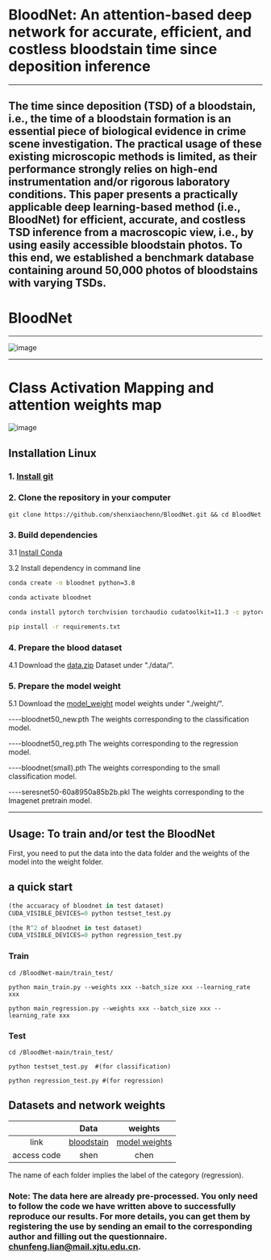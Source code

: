 #  BloodNet: An attention-based deep network for accurate, efficient, and costless bloodstain time since deposition inference
****
## The time since deposition (TSD) of a bloodstain, i.e., the time of a bloodstain formation is an essential piece of biological evidence in crime scene investigation. The practical usage of these existing microscopic methods is limited, as their performance strongly relies on high-end instrumentation and/or rigorous laboratory conditions. This paper presents a practically applicable deep learning-based method (i.e., BloodNet) for efficient, accurate, and costless TSD inference from a macroscopic view, i.e., by using easily accessible bloodstain photos. To this end, we established a benchmark database containing around 50,000 photos of bloodstains with varying TSDs.

# BloodNet
****
![image](https://github.com/shenxiaochenn/BloodNet/blob/main/fig1.jpg)
****
# Class Activation Mapping and attention weights map
![image](https://github.com/shenxiaochenn/BloodNet/blob/main/fig5.jpg)
## Installation Linux
### 1. [Install git](https://git-scm.com/book/en/v2/Getting-Started-Installing-Git)
### 2. Clone the repository in your computer
```
git clone https://github.com/shenxiaochenn/BloodNet.git && cd BloodNet
```
### 3. Build dependencies
3.1 [Install Conda](https://docs.conda.io/projects/conda/en/latest/user-guide/install/index.html)

3.2 Install dependency in command line
```Bash
conda create -n bloodnet python=3.8

conda activate bloodnet

conda install pytorch torchvision torchaudio cudatoolkit=11.3 -c pytorch

pip install -r requirements.txt 

```
### 4. Prepare the blood dataset

4.1 Download the [data.zip](https://figshare.com/articles/dataset/BloodNet_An_attention-based_deep_network_for_accurate_efficient_and_costless_bloodstain_time_since_deposition_inference/21291825) Dataset under "./data/".

### 5. Prepare the model weight

5.1 Download the [model_weight](https://figshare.com/articles/dataset/BloodNet_An_attention-based_deep_network_for_accurate_efficient_and_costless_bloodstain_time_since_deposition_inference/21291825) model weights under "./weight/".

----bloodnet50_new.pth The weights corresponding to the classification model.

----bloodnet50_reg.pth  The weights corresponding to the regression model.

----bloodnet(small).pth The weights corresponding to the small classification model.

----seresnet50-60a8950a85b2b.pkl The weights corresponding to the Imagenet pretrain model.


*******
## Usage: To train and/or test the BloodNet 
First, you need to put the data into the data folder and the weights of the model into the weight folder.
## a quick start

```python
(the accuaracy of bloodnet in test dataset)
CUDA_VISIBLE_DEVICES=0 python testset_test.py

(the R^2 of bloodnet in test dataset)
CUDA_VISIBLE_DEVICES=0 python regression_test.py

```
### Train
```
cd /BloodNet-main/train_test/

python main_train.py --weights xxx --batch_size xxx --learning_rate xxx

python main_regression.py --weights xxx --batch_size xxx --learning_rate xxx
```

### Test
```
cd /BloodNet-main/train_test/

python testset_test.py  #(for classification)

python regression_test.py #(for regression)
```

## Datasets and network weights

|  | Data | weights |
| :-----: | :----: | :----: |
| link | [bloodstain](https://pan.baidu.com/s/1cCS1ky7O9Mcv-gCId1VRGQ) | [model weights](https://pan.baidu.com/s/1b8MPJcDt59vx8Cfm1zE94w) |
| access code | shen | chen |

The name of each folder implies the label of the category (regression).

### Note: The data here are already pre-processed. You only need to follow the code we have written above to successfully reproduce our results. For more details, you can get them by registering the use by sending an email to the corresponding author and filling out the questionnaire. chunfeng.lian@mail.xjtu.edu.cn.
 
